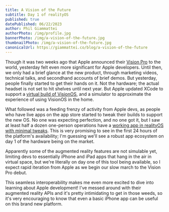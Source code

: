 ```yaml
---
title: A Vision of the Future
subtitle: Day 1 of realityOS
published: true
datePublished: 06/22/2023
author: Phil Giammattei
authorPhoto: /img/profile.jpg
bannerPhoto: /img/a-vision-of-the-future.jpg
thumbnailPhoto: /img/a-vision-of-the-future.jpg
canonicalUrl: https://giammattei.co/blog/a-vision-of-the-future
---
```


Though it was two weeks ago that Apple announced their [Vision Pro](https://www.apple.com/apple-vision-pro/) to the world, yesterday felt even more significant for Apple developers.  Until then, we only had a brief glance at the new product, through marketing videos, technical talks, and secondhand accounts of brief demos.  But yesterday, people finally started to get their hands on it.  Not the hardware; the actual headset is not set to hit shelves until next year.  But Apple updated XCode to support a [virtual build of VisionOS](https://www.apple.com/newsroom/2023/06/developer-tools-to-create-spatial-experiences-for-apple-vision-pro-now-available/), and a simulator to approximate the experience of using VisionOS in the home.

What followed was a feeding frenzy of activity from Apple devs, as people who have live apps on the app store started to tweak their builds to support the new OS.  No one was expecting perfection, and no one got it, but I saw at least half a dozen one-person operations have a [working app in realityOS with minimal tweaks](https://mastodon.social/@stroughtonsmith/110588469531560290).  This is very promising to see in the first 24 hours of the platform's availability; I'm guessing we'll see a robust app ecosystem on day 1 of the hardware being on the market.

Apparently some of the augmented reality features are not simulable yet, limiting devs to essentially iPhone and iPad apps that hang in the air in virtual space, but we're literally on day one of this tool being available, so I expect rapid iteration from Apple as we begin our slow march to the Vision Pro debut.

This seamless interoperability makes me even more excited to dive into learning about Apple development!  I've messed around with their augmented reality APIs and it's pretty intimidating to get in those weeds, so it's very encouraging to know that even a basic iPhone app can be useful on this brand new platform.